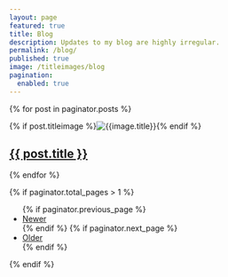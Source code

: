```yaml
---
layout: page
featured: true
title: Blog
description: Updates to my blog are highly irregular.
permalink: /blog/
published: true
image: /titleimages/blog
pagination:
  enabled: true
---
```


{% for post in paginator.posts %}

<section class="spotlight">
    <div class="image">{% if post.titleimage %}<picture><source srcset="/assets/images/titleimages/{{ post.titleimage }}.webp" type="image/webp"><img src="/assets/images/titleimages/{{ post.titleimage }}.jpg" alt="{{image.title}}"></picture>{% endif %}</div>
    <div class="content">
        <h2><a href="{{ post.url | relative_url }}" class="link">{{ post.title }}</a></h2>
    </div>
</section>

{% endfor %}


{% if paginator.total_pages > 1 %}
<section class="spotlight">
    <div class="blogpaginate">
        <ul class="actions">
        {% if paginator.previous_page %}
            <li>
                <a class="button special" href="{{ paginator.previous_page_path | prepend: site.baseurl }}">Newer</a>
            </li>
        {% endif %}
        {% if paginator.next_page %}
            <li>
                <a class="button special" href="{{ paginator.next_page_path | prepend: site.baseurl }}">Older</a>
            </li>
        {% endif %}
        </ul>
    </div>
</section>
{% endif %}

